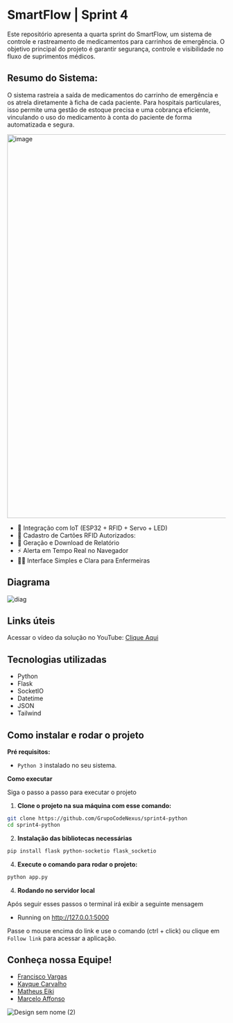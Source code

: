 # SmartFlow | Sprint 4

Este repositório apresenta a quarta sprint do SmartFlow, um sistema de controle e rastreamento de medicamentos para carrinhos de emergência. O objetivo principal do projeto é garantir segurança, controle e visibilidade no fluxo de suprimentos médicos.

## Resumo do Sistema:

O sistema rastreia a saída de medicamentos do carrinho de emergência e os atrela diretamente à ficha de cada paciente. Para hospitais particulares, isso permite uma gestão de estoque precisa e uma cobrança eficiente, vinculando o uso do medicamento à conta do paciente de forma automatizada e segura.

<img width="1024" height="883" alt="image" src="https://github.com/user-attachments/assets/d59cfef7-3977-44dc-bdc3-cd4ba3fda8bc" />

- 🔗 Integração com IoT (ESP32 + RFID + Servo + LED)
- 🧠 Cadastro de Cartões RFID Autorizados:
- 📄 Geração e Download de Relatório
- ⚡ Alerta em Tempo Real no Navegador
- 🧑‍⚕️ Interface Simples e Clara para Enfermeiras

## Diagrama
![diag](https://github.com/user-attachments/assets/f402abbc-c8b5-4ddd-8ffc-82673ec3c583)

## Links úteis
Acessar o vídeo da solução no YouTube: <a href="https://www.youtube.com/watch?v=0GjBcsHMnXQ">Clique Aqui</a>

## Tecnologias utilizadas
- Python
- Flask
- SocketIO
- Datetime
- JSON
- Tailwind

## Como instalar e rodar o projeto

**Pré requisitos:**
* `Python 3` instalado no seu sistema.

**Como executar**

Siga o passo a passo para executar o projeto

1. **Clone o projeto na sua máquina com esse comando:**
```bash
git clone https://github.com/GrupoCodeNexus/sprint4-python
cd sprint4-python
```

2. **Instalação das bibliotecas necessárias**
```bash
pip install flask python-socketio flask_socketio
```

4.  **Execute o comando para rodar o projeto:**
```bash
python app.py
```

4. **Rodando no servidor local**

Após seguir esses passos o terminal irá exibir a seguinte mensagem
 * Running on http://127.0.0.1:5000

Passe o mouse encima do link e use o comando (ctrl + click) ou clique em ``Follow link`` para acessar a aplicação.

## Conheça nossa Equipe!
- [Francisco Vargas](https://github.com/Franciscov25)
- [Kayque Carvalho](https://github.com/Kay-Carv)
- [Matheus Eiki](https://github.com/Matheus-Eiki)
- [Marcelo Affonso](https://github.com/tenebres-cpu)

![Design sem nome (2)](https://github.com/user-attachments/assets/b9c18376-a90e-4d79-8b71-036ff3f51e45)
